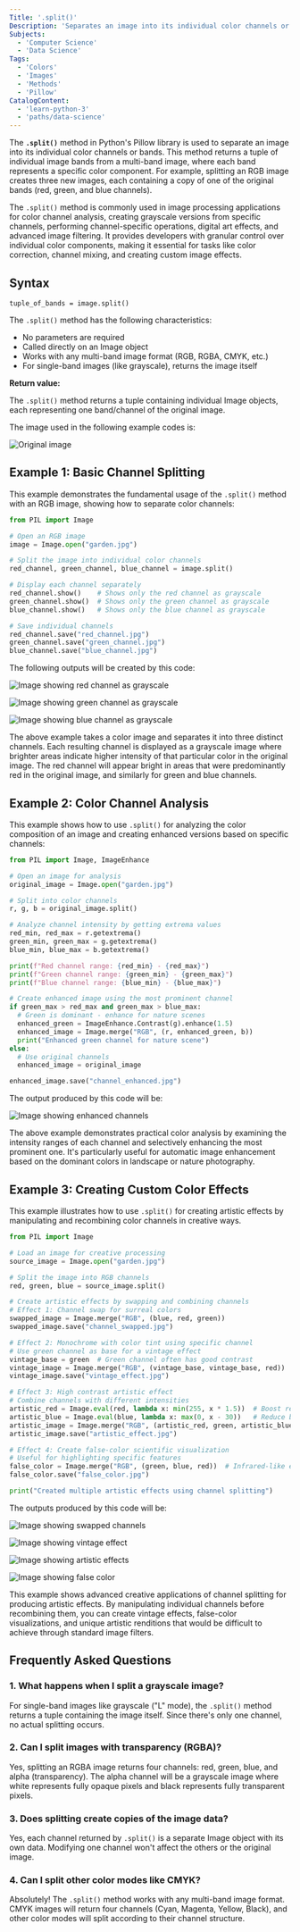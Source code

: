 ```yaml
---
Title: '.split()'
Description: 'Separates an image into its individual color channels or bands.'
Subjects:
  - 'Computer Science'
  - 'Data Science'
Tags:
  - 'Colors'
  - 'Images'
  - 'Methods'
  - 'Pillow'
CatalogContent:
  - 'learn-python-3'
  - 'paths/data-science'
---
```


The **`.split()`** method in Python's Pillow library is used to separate an image into its individual color channels or bands. This method returns a tuple of individual image bands from a multi-band image, where each band represents a specific color component. For example, splitting an RGB image creates three new images, each containing a copy of one of the original bands (red, green, and blue channels).

The `.split()` method is commonly used in image processing applications for color channel analysis, creating grayscale versions from specific channels, performing channel-specific operations, digital art effects, and advanced image filtering. It provides developers with granular control over individual color components, making it essential for tasks like color correction, channel mixing, and creating custom image effects.

## Syntax

```pseudo
tuple_of_bands = image.split()
```

The `.split()` method has the following characteristics:

- No parameters are required
- Called directly on an Image object
- Works with any multi-band image format (RGB, RGBA, CMYK, etc.)
- For single-band images (like grayscale), returns the image itself

**Return value:**

The `.split()` method returns a tuple containing individual Image objects, each representing one band/channel of the original image.

The image used in the following example codes is:

![Original image](https://raw.githubusercontent.com/Codecademy/docs/main/media/garden.jpg)

## Example 1: Basic Channel Splitting

This example demonstrates the fundamental usage of the `.split()` method with an RGB image, showing how to separate color channels:

```py
from PIL import Image

# Open an RGB image
image = Image.open("garden.jpg")

# Split the image into individual color channels
red_channel, green_channel, blue_channel = image.split()

# Display each channel separately
red_channel.show()    # Shows only the red channel as grayscale
green_channel.show()  # Shows only the green channel as grayscale
blue_channel.show()   # Shows only the blue channel as grayscale

# Save individual channels
red_channel.save("red_channel.jpg")
green_channel.save("green_channel.jpg")
blue_channel.save("blue_channel.jpg")
```

The following outputs will be created by this code:

![Image showing red channel as grayscale](https://raw.githubusercontent.com/Codecademy/docs/main/media/red_channel.jpg)

![Image showing green channel as grayscale](https://raw.githubusercontent.com/Codecademy/docs/main/media/green_channel.jpg)

![Image showing blue channel as grayscale](https://raw.githubusercontent.com/Codecademy/docs/main/media/blue_channel.jpg)

The above example takes a color image and separates it into three distinct channels. Each resulting channel is displayed as a grayscale image where brighter areas indicate higher intensity of that particular color in the original image. The red channel will appear bright in areas that were predominantly red in the original image, and similarly for green and blue channels.

## Example 2: Color Channel Analysis

This example shows how to use `.split()` for analyzing the color composition of an image and creating enhanced versions based on specific channels:

```py
from PIL import Image, ImageEnhance

# Open an image for analysis
original_image = Image.open("garden.jpg")

# Split into color channels
r, g, b = original_image.split()

# Analyze channel intensity by getting extrema values
red_min, red_max = r.getextrema()
green_min, green_max = g.getextrema()
blue_min, blue_max = b.getextrema()

print(f"Red channel range: {red_min} - {red_max}")
print(f"Green channel range: {green_min} - {green_max}")
print(f"Blue channel range: {blue_min} - {blue_max}")

# Create enhanced image using the most prominent channel
if green_max > red_max and green_max > blue_max:
  # Green is dominant - enhance for nature scenes
  enhanced_green = ImageEnhance.Contrast(g).enhance(1.5)
  enhanced_image = Image.merge("RGB", (r, enhanced_green, b))
  print("Enhanced green channel for nature scene")
else:
  # Use original channels
  enhanced_image = original_image

enhanced_image.save("channel_enhanced.jpg")
```

The output produced by this code will be:

![Image showing enhanced channels](https://raw.githubusercontent.com/Codecademy/docs/main/media/channel_enhanced.jpg)

The above example demonstrates practical color analysis by examining the intensity ranges of each channel and selectively enhancing the most prominent one. It's particularly useful for automatic image enhancement based on the dominant colors in landscape or nature photography.

## Example 3: Creating Custom Color Effects

This example illustrates how to use `.split()` for creating artistic effects by manipulating and recombining color channels in creative ways.

```py
from PIL import Image

# Load an image for creative processing
source_image = Image.open("garden.jpg")

# Split the image into RGB channels
red, green, blue = source_image.split()

# Create artistic effects by swapping and combining channels
# Effect 1: Channel swap for surreal colors
swapped_image = Image.merge("RGB", (blue, red, green))
swapped_image.save("channel_swapped.jpg")

# Effect 2: Monochrome with color tint using specific channel
# Use green channel as base for a vintage effect
vintage_base = green  # Green channel often has good contrast
vintage_image = Image.merge("RGB", (vintage_base, vintage_base, red))
vintage_image.save("vintage_effect.jpg")

# Effect 3: High contrast artistic effect
# Combine channels with different intensities
artistic_red = Image.eval(red, lambda x: min(255, x * 1.5))  # Boost red
artistic_blue = Image.eval(blue, lambda x: max(0, x - 30))   # Reduce blue
artistic_image = Image.merge("RGB", (artistic_red, green, artistic_blue))
artistic_image.save("artistic_effect.jpg")

# Effect 4: Create false-color scientific visualization
# Useful for highlighting specific features
false_color = Image.merge("RGB", (green, blue, red))  # Infrared-like effect
false_color.save("false_color.jpg")

print("Created multiple artistic effects using channel splitting")
```

The outputs produced by this code will be:

![Image showing swapped channels](https://raw.githubusercontent.com/Codecademy/docs/main/media/channel_swapped.jpg)

![Image showing vintage effect](https://raw.githubusercontent.com/Codecademy/docs/main/media/vintage_effect.jpg)

![Image showing artistic effects](https://raw.githubusercontent.com/Codecademy/docs/main/media/artistic_effect.jpg)

![Image showing false color](https://raw.githubusercontent.com/Codecademy/docs/main/media/false_color.jpg)

This example shows advanced creative applications of channel splitting for producing artistic effects. By manipulating individual channels before recombining them, you can create vintage effects, false-color visualizations, and unique artistic renditions that would be difficult to achieve through standard image filters.

## Frequently Asked Questions

### 1. What happens when I split a grayscale image?

For single-band images like grayscale ("L" mode), the `.split()` method returns a tuple containing the image itself. Since there's only one channel, no actual splitting occurs.

### 2. Can I split images with transparency (RGBA)?

Yes, splitting an RGBA image returns four channels: red, green, blue, and alpha (transparency). The alpha channel will be a grayscale image where white represents fully opaque pixels and black represents fully transparent pixels.

### 3. Does splitting create copies of the image data?

Yes, each channel returned by `.split()` is a separate Image object with its own data. Modifying one channel won't affect the others or the original image.

### 4. Can I split other color modes like CMYK?

Absolutely! The `.split()` method works with any multi-band image format. CMYK images will return four channels (Cyan, Magenta, Yellow, Black), and other color modes will split according to their channel structure.
